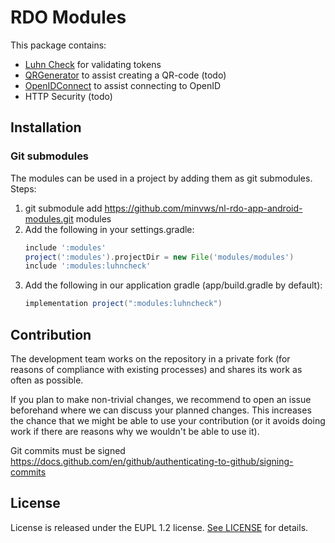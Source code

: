 # RDO Modules

This package contains:

- [Luhn Check](/modules/luhncheck/LuhnCheck.md) for validating tokens
- [QRGenerator](/modules/qrgenerator/README.md) to assist creating a QR-code (todo)
- [OpenIDConnect](/modules/openidconnect/README.md) to assist connecting to OpenID
- HTTP Security (todo)

## Installation

### Git submodules

The modules can be used in a project by adding them as git submodules.
Steps:
1. git submodule add https://github.com/minvws/nl-rdo-app-android-modules.git modules
2. Add the following in your settings.gradle:
    ```groovy
    include ':modules'
    project(':modules').projectDir = new File('modules/modules')
    include ':modules:luhncheck'
    ```
3. Add the following in our application gradle (app/build.gradle by default):
    ```groovy
    implementation project(":modules:luhncheck")
    ```


## Contribution

The development team works on the repository in a private fork (for reasons of compliance with existing processes) and shares its work as often as possible.

If you plan to make non-trivial changes, we recommend to open an issue beforehand where we can discuss your planned changes. This increases the chance that we might be able to use your contribution (or it avoids doing work if there are reasons why we wouldn't be able to use it).

Git commits must be signed https://docs.github.com/en/github/authenticating-to-github/signing-commits

## License

License is released under the EUPL 1.2 license. [See LICENSE](https://github.com/minvws/nl-rdo-app-android-modules/blob/master/LICENSE.txt) for details.




